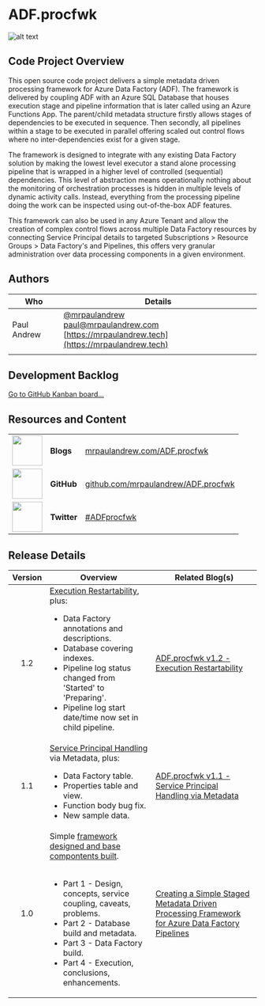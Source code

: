 # ADF.procfwk

![alt text](https://mrpaulandrew.files.wordpress.com/2020/03/adfprocfwk-icon.png "ADF.procfwk Icon")

## Code Project Overview

This open source code project delivers a simple metadata driven processing framework for Azure Data Factory (ADF). The framework is delivered by coupling ADF with an Azure SQL Database that houses execution stage and pipeline information that is later called using an Azure Functions App. The parent/child metadata structure firstly allows stages of dependencies to be executed in sequence. Then secondly, all pipelines within a stage to be executed in parallel offering scaled out control flows where no inter-dependencies exist for a given stage.

The framework is designed to integrate with any existing Data Factory solution by making the lowest level executor a stand alone processing pipeline that is wrapped in a higher level of controlled (sequential) dependencies. This level of abstraction means operationally nothing about the monitoring of orchestration processes is hidden in multiple levels of dynamic activity calls. Instead, everything from the processing pipeline doing the work can be inspected using out-of-the-box ADF features.

This framework can also be used in any Azure Tenant and allow the creation of complex control flows across multiple Data Factory resources by connecting Service Principal details to targeted Subscriptions > Resource Groups > Data Factory's and Pipelines, this offers very granular administration over data processing components in a given environment.

 ## Authors

 | Who | Details |
|------------|-------------|
|Paul Andrew |[@mrpaulandrew](https://twitter.com/mrpaulandrew)<br/>[paul@mrpaulandrew.com](mailto:paul@mrpaulandrew.com)<br/>[https://mrpaulandrew.tech](https://mrpaulandrew.tech)|
| | |

## Development Backlog
[Go to GitHub Kanban board...](https://github.com/mrpaulandrew/ADF.procfwk/projects/1)

## Resources and Content

<table>
<tbody>
<tr>
<td><img class="aligncenter wp-image-1972" src="https://mrpaulandrew.files.wordpress.com/2020/03/azure-square-logo.png?w=150" alt="" width="61" height="61" /></td>
<td><strong>Blogs</strong></td>
<td><a href="https://mrpaulandrew.com/category/azure/data-factory/adf-procfwk/" target="_blank" rel="noopener">mrpaulandrew.com/ADF.procfwk</a></td>
</tr>
<tr>
<td><img class="aligncenter wp-image-819" src="https://mrpaulandrew.files.wordpress.com/2018/11/github-icon.png?w=150" alt="" width="61" height="61" /></td>
<td><strong>GitHub</strong></td>
<td><a href="https://github.com/mrpaulandrew/ADF.procfwk" target="_blank" rel="noopener">github.com/mrpaulandrew/ADF.procfwk</a></td>
</tr>
<tr>
<td><img class="aligncenter wp-image-1971" src="https://mrpaulandrew.files.wordpress.com/2020/03/twitterlogo.png?w=150" alt="" width="61" height="61" /></td>
<td><strong>Twitter</strong></td>
<td><a href="https://twitter.com/search?q=%23ADFprocfwk&amp;src=hashtag_click" target="_blank" rel="noopener">#ADFprocfwk</a></td>
</tr>
</tbody>
</table>

## Release Details

| Version | Overview | Related Blog(s) |
|:----:|--------------|--------|
| 1.2 |<u>Execution Restartability</u>, plus: <ul><li>Data Factory annotations and descriptions.</li><li>Database covering indexes.</li><li>Pipeline log status changed from 'Started' to 'Preparing'.</li><li>Pipeline log start date/time now set in child pipeline.</li></ul> |[ADF.procfwk v1.2 - Execution Restartability](https://mrpaulandrew.com/2020/03/24/adf-procfwk-v1-2-execution-restartability/)  |
| 1.1 |<u>Service Principal Handling</u> via Metadata, plus: <ul><li>Data Factory table.</li><li>Properties table and view.</li><li>Function body bug fix.</li><li>New sample data.</li></ul> |[ADF.procfwk v1.1 - Service Principal Handling via Metadata](https://mrpaulandrew.com/2020/03/17/adf-procfwk-v1-1-service-principal-handling-via-metadata/) |
| 1.0 |Simple <u>framework designed and base compontents built</u>.<br/><br/><ul><li>Part 1 - Design, concepts, service coupling, caveats, problems.</li><li>Part 2 - Database build and metadata.</li><li>Part 3 - Data Factory build.</li><li>Part 4 - Execution, conclusions, enhancements.</li></ul>|[Creating a Simple Staged Metadata Driven Processing Framework for Azure Data Factory Pipelines](https://mrpaulandrew.com/2020/02/25/creating-a-simple-staged-metadata-driven-processing-framework-for-azure-data-factory-pipelines-part-1-of-4/) |